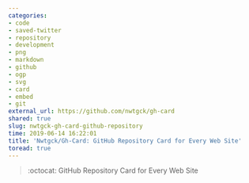 ```yaml
---
categories:
- code
- saved-twitter
- repository
- development
- png
- markdown
- github
- ogp
- svg
- card
- embed
- git
external_url: https://github.com/nwtgck/gh-card
shared: true
slug: nwtgck-gh-card-github-repository
time: 2019-06-14 16:22:01
title: 'Nwtgck/Gh-Card: GitHub Repository Card for Every Web Site'
toread: true
---
```


> :octocat: GitHub Repository Card for Every Web Site